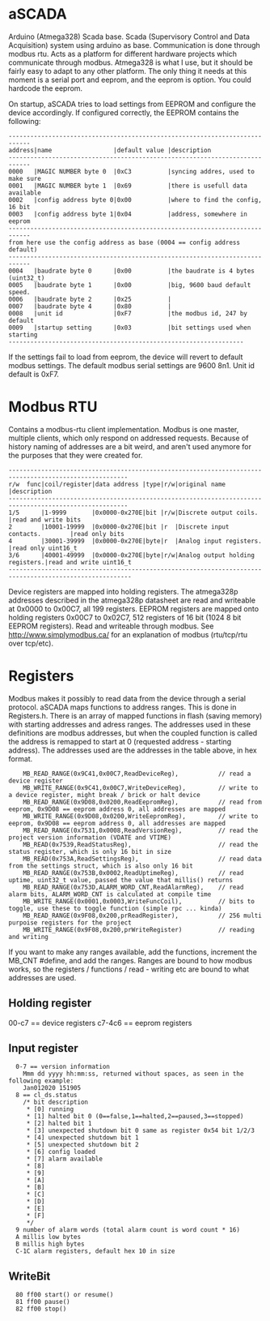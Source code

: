 # aSCADA
Arduino (Atmega328) Scada base. Scada (Supervisory Control and Data Acquisition) system using arduino as base.
Communication is done through modbus rtu. Acts as a platform for different hardware projects which communicate through 
modbus. Atmega328 is what I use, but it should be fairly easy to adapt to any other platform. The only thing it needs 
at this moment is a serial port and eeprom, and the eeprom is option. You could hardcode the eeprom.

On startup, aSCADA tries to load settings from EEPROM and configure the device accordingly. If configured correctly, the EEPROM contains the following: 
```
----------------------------------------------------------------------------
address|name                 |default value |description
----------------------------------------------------------------------------
0000   |MAGIC NUMBER byte 0  |0xC3          |syncing addres, used to make sure
0001   |MAGIC NUMBER byte 1  |0x69          |there is usefull data available
0002   |config address byte 0|0x00          |where to find the config, 16 bit
0003   |config address byte 1|0x04          |address, somewhere in eeprom
----------------------------------------------------------------------------
from here use the config address as base (0004 == config address default)
----------------------------------------------------------------------------
0004   |baudrate byte 0      |0x00          |the baudrate is 4 bytes (uint32_t) 
0005   |baudrate byte 1      |0x00          |big, 9600 baud default speed.
0006   |baudrate byte 2      |0x25          |
0007   |baudrate byte 4      |0x80          |
0008   |unit id              |0xF7          |the modbus id, 247 by default
0009   |startup setting      |0x03          |bit settings used when starting
-----------------------------------------------------------------
```

If the settings fail to load from eeprom, the device will revert to default modbus settings. The default modbus serial settings are 9600 8n1. Unit id default is 0xF7.

# Modbus RTU
Contains a modbus-rtu client implementation. Modbus is one master, multiple clients, which only respond on addressed requests. 
Because of history naming of addresses are a bit weird, and aren't used anymore for the purposes that they were created for.

```
-------------------------------------------------------------------------------------------------------
r/w  func|coil/register|data address |type|r/w|original name                   |description
-------------------------------------------------------------------------------------------------------
1/5      |1-9999       |0x0000-0x270E|bit |r/w|Discrete output coils.          |read and write bits
2        |10001-19999  |0x0000-0x270E|bit |r  |Discrete input contacts.        |read only bits
4        |30001-39999  |0x0000-0x270E|byte|r  |Analog input registers.         |read only uint16_t
3/6      |40001-49999  |0x0000-0x270E|byte|r/w|Analog output holding registers.|read and write uint16_t
--------------------------------------------------------------------------------------------------------
```

Device registers are mapped into holding registers. The atmega328p addresses described in the atmega328p datasheet are read and writeable at 0x0000 to 0x00C7, all 199 registers. 
EEPROM registers are mapped onto holding registers 0x00C7 to 0x02C7, 512 registers of 16 bit (1024 8 bit EEPROM registers). Read and writeable through modbus.
See http://www.simplymodbus.ca/ for an explanation of modbus (rtu/tcp/rtu over tcp/etc). 

# Registers
Modbus makes it possibly to read data from the device through a serial protocol. aSCADA maps functions to address ranges. This is done in 
Registers.h. There is an array of mapped functions in flash (saving memory) with starting addresses and adress ranges. The addresses used in 
these definitions are modbus addresses, but when the coupled function is called the address is remapped to start at 0 (requested address - starting
address). The addresses used are the addresses in the table above, in hex format. 

```
    MB_READ_RANGE(0x9C41,0x00C7,ReadDeviceReg),           // read a device register
    MB_WRITE_RANGE(0x9C41,0x00C7,WriteDeviceReg),         // write to a device register, might break / brick or halt device
    MB_READ_RANGE(0x9D08,0x0200,ReadEepromReg),           // read from eeprom, 0x9D08 == eeprom address 0, all addresses are mapped
    MB_WRITE_RANGE(0x9D08,0x0200,WriteEepromReg),         // write to eeprom, 0x9D08 == eeprom address 0, all addresses are mapped
    MB_READ_RANGE(0x7531,0x0008,ReadVersionReg),          // read the project version information (VDATE and VTIME)
    MB_READ(0x7539,ReadStatusReg),                        // read the status register, which is only 16 bit in size
    MB_READ(0x753A,ReadSettingsReg),                      // read data from the settings struct, which is also only 16 bit 
    MB_READ_RANGE(0x753B,0x0002,ReadUptimeReg),           // read uptime, uint32_t value, passed the value that millis() returns
    MB_READ_RANGE(0x753D,ALARM_WORD_CNT,ReadAlarmReg),    // read alarm bits, ALARM_WORD_CNT is calculated at compile time
    MB_WRITE_RANGE(0x0001,0x0003,WriteFuncCoil),          // bits to toggle, use these to toggle function (simple rpc ... kinda)
    MB_READ_RANGE(0x9F08,0x200,prReadRegister),           // 256 multi purpoise registers for the project
    MB_WRITE_RANGE(0x9F08,0x200,prWriteRegister)          // reading and writing
```

If you want to make any ranges available, add the functions, increment the MB_CNT #define, and add the ranges. Ranges are bound 
to how modbus works, so the registers / functions / read - writing etc are bound to what addresses are used. 

## Holding register
  00-c7 == device registers
  c7-4c6 == eeprom registers
  
## Input register
```
  0-7 == version information 
    Mmm dd yyyy hh:mm:ss, returned without spaces, as seen in the following example:
	Jan012020 151905
  8 == cl_ds.status
    /* bit description
     * [0] running 
     * [1] halted bit 0 (0==false,1==halted,2==paused,3==stopped)
     * [2] halted bit 1 
     * [3] unexpected shutdown bit 0 same as register 0x54 bit 1/2/3
     * [4] unexpected shutdown bit 1
     * [5] unexpected shutdown bit 2
     * [6] config loaded 
     * [7] alarm available
     * [8]
     * [9]
     * [A]
     * [B]
     * [C]
     * [D]
     * [E]
     * [F]
     */
  9 number of alarm words (total alarm count is word count * 16)
  A millis low bytes
  B millis high bytes
  C-1C alarm registers, default hex 10 in size
```
  
## WriteBit
```
  80 ff00 start() or resume()
  81 ff00 pause()
  82 ff00 stop()
```